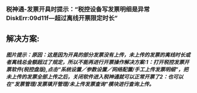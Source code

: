 ### 税神通-发票开具时提示：“税控设备写发票明细是异常DiskErr:09d11f—超过离线开票限定时长”



## 解决方案:

##### 图片提示：原因：这是因为开具的部分发票没有上传，未上传的发票的离线时长或者离线总金额超过了规定，所以不能再进行开票操作解决方案:1：打开税控发票开票软件(税控盘版),点击“系统设置／参数设置／网络配置/手工上传发票明细”，把未上传的发票全部上传之后，关闭软件进入税神通就可以正常开票了2：也可以在“发票管理/发票填开管理/未上传发票查询”模块进行查询上传。



